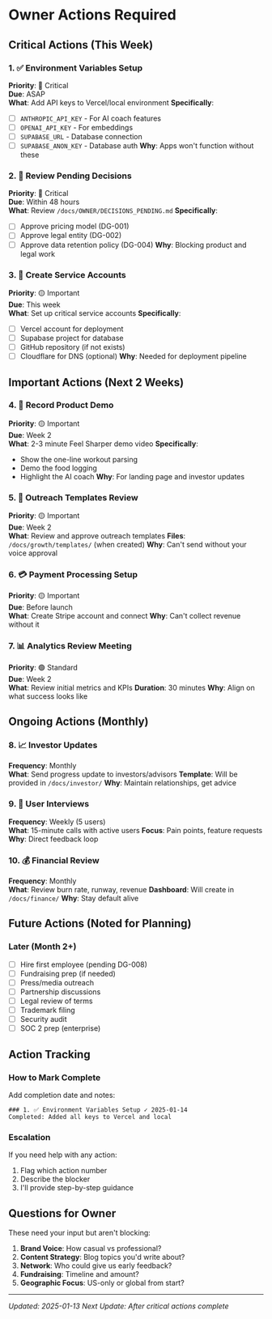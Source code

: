 # Owner Actions Required

## Critical Actions (This Week)

### 1. ✅ Environment Variables Setup
**Priority**: 🔴 Critical  
**Due**: ASAP  
**What**: Add API keys to Vercel/local environment
**Specifically**:
- [ ] `ANTHROPIC_API_KEY` - For AI coach features
- [ ] `OPENAI_API_KEY` - For embeddings
- [ ] `SUPABASE_URL` - Database connection
- [ ] `SUPABASE_ANON_KEY` - Database auth
**Why**: Apps won't function without these

### 2. 📝 Review Pending Decisions
**Priority**: 🔴 Critical  
**Due**: Within 48 hours  
**What**: Review `/docs/OWNER/DECISIONS_PENDING.md`
**Specifically**:
- [ ] Approve pricing model (DG-001)
- [ ] Approve legal entity (DG-002)
- [ ] Approve data retention policy (DG-004)
**Why**: Blocking product and legal work

### 3. 🏦 Create Service Accounts
**Priority**: 🟡 Important  
**Due**: This week  
**What**: Set up critical service accounts
**Specifically**:
- [ ] Vercel account for deployment
- [ ] Supabase project for database
- [ ] GitHub repository (if not exists)
- [ ] Cloudflare for DNS (optional)
**Why**: Needed for deployment pipeline

## Important Actions (Next 2 Weeks)

### 4. 🎥 Record Product Demo
**Priority**: 🟡 Important  
**Due**: Week 2  
**What**: 2-3 minute Feel Sharper demo video
**Specifically**:
- Show the one-line workout parsing
- Demo the food logging
- Highlight the AI coach
**Why**: For landing page and investor updates

### 5. 📧 Outreach Templates Review
**Priority**: 🟡 Important  
**Due**: Week 2  
**What**: Review and approve outreach templates
**Files**: `/docs/growth/templates/` (when created)
**Why**: Can't send without your voice approval

### 6. 💳 Payment Processing Setup
**Priority**: 🟡 Important  
**Due**: Before launch  
**What**: Create Stripe account and connect
**Why**: Can't collect revenue without it

### 7. 📊 Analytics Review Meeting
**Priority**: 🟢 Standard  
**Due**: Week 2  
**What**: Review initial metrics and KPIs
**Duration**: 30 minutes
**Why**: Align on what success looks like

## Ongoing Actions (Monthly)

### 8. 📈 Investor Updates
**Frequency**: Monthly  
**What**: Send progress update to investors/advisors
**Template**: Will be provided in `/docs/investor/`
**Why**: Maintain relationships, get advice

### 9. 🤝 User Interviews
**Frequency**: Weekly (5 users)  
**What**: 15-minute calls with active users
**Focus**: Pain points, feature requests
**Why**: Direct feedback loop

### 10. 💰 Financial Review
**Frequency**: Monthly  
**What**: Review burn rate, runway, revenue
**Dashboard**: Will create in `/docs/finance/`
**Why**: Stay default alive

## Future Actions (Noted for Planning)

### Later (Month 2+)
- [ ] Hire first employee (pending DG-008)
- [ ] Fundraising prep (if needed)
- [ ] Press/media outreach
- [ ] Partnership discussions
- [ ] Legal review of terms
- [ ] Trademark filing
- [ ] Security audit
- [ ] SOC 2 prep (enterprise)

## Action Tracking

### How to Mark Complete
Add completion date and notes:
```
### 1. ✅ Environment Variables Setup ✓ 2025-01-14
Completed: Added all keys to Vercel and local
```

### Escalation
If you need help with any action:
1. Flag which action number
2. Describe the blocker
3. I'll provide step-by-step guidance

## Questions for Owner

These need your input but aren't blocking:

1. **Brand Voice**: How casual vs professional?
2. **Content Strategy**: Blog topics you'd write about?
3. **Network**: Who could give us early feedback?
4. **Fundraising**: Timeline and amount?
5. **Geographic Focus**: US-only or global from start?

---

*Updated: 2025-01-13*
*Next Update: After critical actions complete*